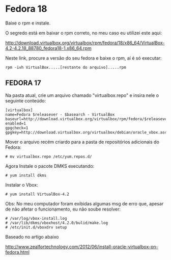 Fedora 18
===

Baixe o rpm e instale.

O segredo está em baixar o rpm correto, no meu caso eu utilizei este aqui:

http://download.virtualbox.org/virtualbox/rpm/fedora/18/x86_64/VirtualBox-4.2-4.2.18_88780_fedora18-1.x86_64.rpm

Neste link, procure a versão do seu fedora e baixe o rpm, aí é só executar:

	rpm -ivh VirtualBox.....[restante do arquivo].....rpm



FEDORA 17
--

Na pasta atual, crie um arquivo chamado "virtualbox.repo" e insira nele o seguinte conteúdo:
	
	[virtualbox]
	name=Fedora $releasever - $basearch - VirtualBox
	baseurl=http://download.virtualbox.org/virtualbox/rpm/fedora/$releasever/$basearch
	enabled=1
	gpgcheck=1
	gpgkey=http://download.virtualbox.org/virtualbox/debian/oracle_vbox.asc


Mover o arquivo recém criardo para a pasta de repositórios adicionais do Fedora:

	# mv virtualbox.repo /etc/yum.repos.d/

Agora Instale o pacote DMKS executando:

	# yum install dkms

Instalar o Vbox:

	# yum install VirtualBox-4.2


Obs: No meu computador foram exibidas algumas msg de erro que, apesar de não afetar o funcionamento,
eu não soube resolver:
	
	# /var/log/vbox-install.log
	# /var/lib/dkms/vboxhost/4.2.0/bulid/make.log
	# /etc/init.d/vboxdrv setup


Baseado no artigo abaixo

http://www.zealfortechnology.com/2012/06/install-oracle-virtualbox-on-fedora.html

